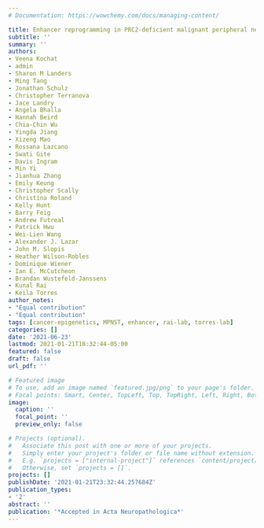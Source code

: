 ```yaml
---
# Documentation: https://wowchemy.com/docs/managing-content/

title: Enhancer reprogramming in PRC2-deficient malignant peripheral nerve sheath tumors induces a targetable de-differentiated state
subtitle: ''
summary: ''
authors:
- Veena Kochat
- admin
- Sharon M Landers
- Ming Tang
- Jonathan Schulz
- Christopher Terranova
- Jace Landry
- Angela Bhalla
- Hannah Beird
- Chia-Chin Wu
- Yingda Jiang
- Xizeng Mao
- Rossana Lazcano
- Swati Gite
- Davis Ingram
- Min Yi
- Jianhua Zhang
- Emily Keung
- Christopher Scally
- Christina Roland
- Kelly Hunt
- Barry Feig
- Andrew Futreal
- Patrick Hwu 
- Wei-Lien Wang
- Alexander J. Lazar
- John M. Slopis
- Heather Wilson-Robles
- Dominique Wiener
- Ian E. McCutcheon
- Brandan Wustefeld-Janssens
- Kunal Rai
- Keila Torres
author_notes:
- "Equal contribution"
- "Equal contribution"
tags: [cancer-epigenetics, MPNST, enhancer, rai-lab, torres-lab]
categories: []
date: '2021-06-23'
lastmod: 2021-01-21T18:32:44-05:00
featured: false
draft: false
url_pdf: ''

# Featured image
# To use, add an image named `featured.jpg/png` to your page's folder.
# Focal points: Smart, Center, TopLeft, Top, TopRight, Left, Right, BottomLeft, Bottom, BottomRight.
image:
  caption: ''
  focal_point: ''
  preview_only: false

# Projects (optional).
#   Associate this post with one or more of your projects.
#   Simply enter your project's folder or file name without extension.
#   E.g. `projects = ["internal-project"]` references `content/project/deep-learning/index.md`.
#   Otherwise, set `projects = []`.
projects: []
publishDate: '2021-01-21T23:32:44.257684Z'
publication_types:
- '2'
abstract: ''
publication: '*Accepted in Acta Neuropathologica*'
---
```

